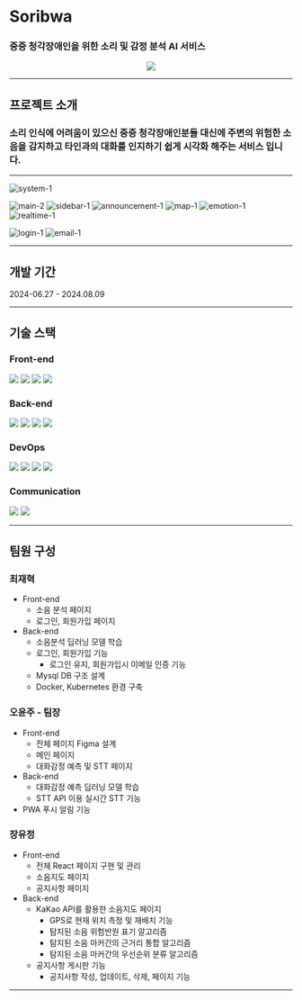 # Soribwa

### 중증 청각장애인을 위한 소리 및 감정 분석 AI 서비스

<div align=center>
 <img src="https://github.com/user-attachments/assets/22f5d7d7-b905-4f0b-bb85-d2ec3a6ba633">
</div>

---

## 프로젝트 소개

### 소리 인식에 어려움이 있으신 중증 청각장애인분들 대신에 주변의 위험한 소음을 감지하고 타인과의 대화를 인지하기 쉽게 시각화 해주는 서비스 입니다.

---

![system-1](https://github.com/user-attachments/assets/877387f2-88f0-445d-ba19-0ec4387bc7a1)

![main-2](https://github.com/user-attachments/assets/a134aeb6-9c4f-4677-8fb4-cd214d965ade)
![sidebar-1](https://github.com/user-attachments/assets/98567efd-fcfb-4ed5-9082-f2072334240f)
![announcement-1](https://github.com/user-attachments/assets/81fa8e8f-bf64-424f-8136-80c0185ce13e)
![map-1](https://github.com/user-attachments/assets/5d1407f1-5940-41c6-b019-7ace5c09f2cc)
![emotion-1](https://github.com/user-attachments/assets/64c1c00c-d998-455b-91a1-3aaed22c3642)
![realtime-1](https://github.com/user-attachments/assets/7d0a2875-96c9-49b1-9dab-61d8a94b4e84)


![login-1](https://github.com/user-attachments/assets/ba70e24f-7d01-45e3-bfec-6110f2c710db)
![email-1](https://github.com/user-attachments/assets/694f256a-f752-4974-9738-47594176cdb1)

---

## 개발 기간

2024-06.27 - 2024.08.09

---

## 기술 스택

### Front-end
<div>
 <img src="https://img.shields.io/badge/react-61DAFB?style=for-the-badge&logo=react&logoColor=black">
 <img src="https://img.shields.io/badge/html5-E34F26?style=for-the-badge&logo=html5&logoColor=white">
 <img src="https://img.shields.io/badge/css-1572B6?style=for-the-badge&logo=css3&logoColor=white">
 <img src="https://img.shields.io/badge/javascript-F7DF1E?style=for-the-badge&logo=javascript&logoColor=black">
</div>

### Back-end

<div>
 <img src="https://img.shields.io/badge/node.js-339933?style=for-the-badge&logo=Node.js&logoColor=white">
 <img src="https://img.shields.io/badge/python-3776AB?style=for-the-badge&logo=python&logoColor=white">
 <img src="https://img.shields.io/badge/FastAPI-005571?style=for-the-badge&logo=fastapi">
 <img src="https://img.shields.io/badge/mysql-4479A1?style=for-the-badge&logo=mysql&logoColor=white">
</div>

### DevOps

<div>
 <img src="https://img.shields.io/badge/linux-FCC624?style=for-the-badge&logo=linux&logoColor=black">
 <img src="https://img.shields.io/badge/amazonaws-232F3E?style=for-the-badge&logo=amazonaws&logoColor=white">
 <img src="https://img.shields.io/badge/docker-%230db7ed.svg?style=for-the-badge&logo=docker&logoColor=white">
 <img src="https://img.shields.io/badge/kubernetes-%23326ce5.svg?style=for-the-badge&logo=kubernetes&logoColor=white">
</div>

### Communication

<div>
 <img src="https://img.shields.io/badge/github-181717?style=for-the-badge&logo=github&logoColor=white">
 <img src="https://img.shields.io/badge/Notion-%23000000.svg?style=for-the-badge&logo=notion&logoColor=white">
</div>

---

## 팀원 구성

### 최재혁

* Front-end
  * 소음 분석 페이지
  * 로그인, 회원가입 페이지
* Back-end
  * 소음분석 딥러닝 모델 학습
  * 로그인, 회원가입 기능
    * 로그인 유지, 회원가입시 이메일 인증 기능
  * Mysql DB 구조 설계
  * Docker, Kubernetes 환경 구축


### 오윤주 - 팀장

* Front-end
  * 전체 페이지 Figma 설계
  * 메인 페이지
  * 대화감정 예측 및 STT 페이지
* Back-end
  * 대화감정 예측 딥러닝 모델 학습
  * STT API 이용 실시간 STT 기능
* PWA 푸시 알림 기능 


### 장유정

* Front-end
  * 전체 React 페이지 구현 및 관리
  * 소음지도 페이지
  * 공지사항 페이지
* Back-end
  * KaKao API를 활용한 소음지도 페이지
    * GPS로 현재 위치 측정 및 재배치 기능
    * 탐지된 소음 위험반원 표기 알고리즘
    * 탐지된 소음 마커간의 근거리 통합 알고리즘
    * 탐지된 소음 마커간의 우선순위 분류 알고리즘
  * 공지사항 게시판 기능
    * 공지사항 작성, 업데이트, 삭제, 페이지 기능

---
